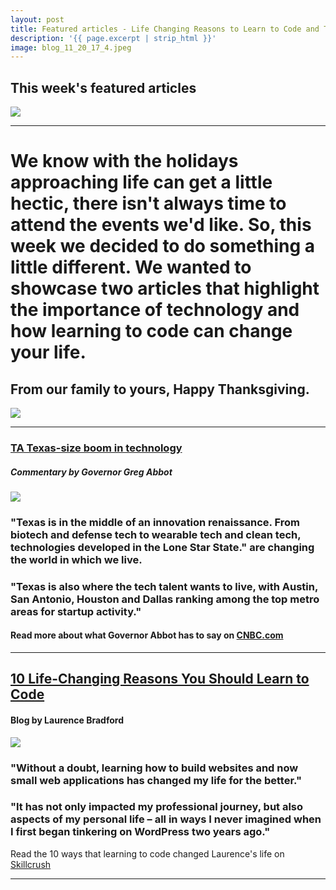 ```yaml
---
layout: post
title: Featured articles - Life Changing Reasons to Learn to Code and Texas Technology Growth
description: '{{ page.excerpt | strip_html }}'
image: blog_11_20_17_4.jpeg
---
```

## This week's featured articles

<div class="col-sm-12">
  <img class="img-responsive" src="/assets/images/blog_11_20_17_4.jpeg"/> 
</div>

---




# We know with the holidays approaching life can get a little hectic, there isn't always time to attend the events we'd like. So, this week we decided to do something a little different. We wanted to showcase two articles that highlight the importance of technology and how learning to code can change your life. 



## From our family to yours, Happy Thanksgiving.

<div class="col-sm-12">
  <img class="img-responsive" src="/assets/images/Blog_11_20_17_3.jpeg" /> 
</div>

---



### [TA Texas-size boom in technology](https://www.cnbc.com/2017/07/11/gov-greg-abbott-why-texas-is-the-top-technology-state-in-us.html)

##### Commentary by Governor Greg Abbot

<div class="col-sm-5">
  <img class="img-responsive" src="/assets/images/blog_11_20_17_1.jpeg" /> 
</div>


### "Texas is in the middle of an innovation renaissance. From biotech and defense tech to wearable tech and clean tech, technologies developed in the Lone Star State." are changing the world in which we live.

### "Texas is also where the tech talent wants to live, with Austin, San Antonio, Houston and Dallas ranking among the top metro areas for startup activity."

#### Read more about what Governor Abbot has to say on [CNBC.com](https://www.cnbc.com/2017/07/11/gov-greg-abbott-why-texas-is-the-top-technology-state-in-us.html)



---

## [10 Life-Changing Reasons You Should Learn to Code](https://skillcrush.com/2015/01/28/laurence-bradford-10-reasons/) 

#### Blog by Laurence Bradford

<div class="col-sm-5">
  <img class="img-responsive" src="/assets/images/Blog_11_20_17_2.jpg" /> 
</div>

### "Without a doubt, learning how to build websites and now small web applications has changed my life for the better."
### "It has not only impacted my professional journey, but also aspects of my personal life – all in ways I never imagined when I first began tinkering on WordPress two years ago."

Read the 10 ways that learning to code changed Laurence's life on [Skillcrush](https://skillcrush.com/2015/01/28/laurence-bradford-10-reasons/)


---
